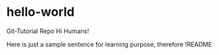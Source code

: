 # hello-world
Git-Tutorial Repo
Hi Humans!

Here is just a sample sentence for learning purpose, therefore
!README


